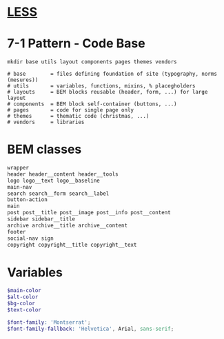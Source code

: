 # [LESS](https://openclassrooms.com/en/courses/1281906-simplifiez-vous-la-vie-avec-less)

# 7-1 Pattern - Code Base

```shell
mkdir base utils layout components pages themes vendors

# base        = files defining foundation of site (typography, norms (mesures))
# utils       = variables, functions, mixins, % placegholders
# layouts     = BEM blocks reusable (header, form, ...) for large layout
# components  = BEM block self-container (buttons, ...)
# pages       = code for single page only
# themes      = thematic code (christmas, ...)
# vendors     = libraries
```

# BEM classes

```scss
wrapper
header header__content header__tools
logo logo__text logo__baseline
main-nav
search search__form search__label
button-action
main
post post__title post__image post__info post__content
sidebar sidebar__title
archive archive__title archive__content
footer
social-nav sign
copyright copyright__title copyright__text
```

# Variables

```scss
$main-color
$alt-color
$bg-color
$text-color

$font-family: 'Montserrat';
$font-family-fallback: 'Helvetica', Arial, sans-serif;
